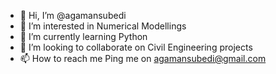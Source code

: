 - 👋 Hi, I’m @agamansubedi
- 👀 I’m interested in Numerical Modellings
- 🌱 I’m currently learning Python
- 💞️ I’m looking to collaborate on Civil Engineering projects
- 📫 How to reach me Ping me on agamansubedi@gmail.com

<!---
agamansubedi/agamansubedi is a ✨ special ✨ repository because its `README.md` (this file) appears on your GitHub profile.
You can click the Preview link to take a look at your changes.
--->
